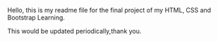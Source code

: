 Hello, this is my readme file for the final project of my HTML, CSS and Bootstrap Learning.

This would be updated periodically,thank you.